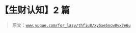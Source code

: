 # 【生财认知】2 篇

> 原文：[`www.yuque.com/for_lazy/thfiu8/xy5xe5ncw8vx7e6u`](https://www.yuque.com/for_lazy/thfiu8/xy5xe5ncw8vx7e6u)



